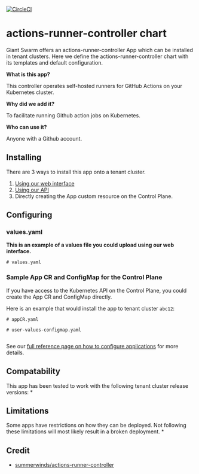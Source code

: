 [![CircleCI](https://circleci.com/gh/giantswarm/actions-runner-controller.svg?style=shield)](https://circleci.com/gh/giantswarm/actions-runner-controller)

# actions-runner-controller chart

Giant Swarm offers an actions-runner-controller App which can be installed in tenant clusters.
Here we define the actions-runner-controller chart with its templates and default configuration.

**What is this app?**

This controller operates self-hosted runners for GitHub Actions on your Kubernetes cluster.

**Why did we add it?**

To facilitate running Github action jobs on Kubernetes.

**Who can use it?**

Anyone with a Github account.

## Installing

There are 3 ways to install this app onto a tenant cluster.

1. [Using our web interface](https://docs.giantswarm.io/reference/web-interface/app-catalog/)
2. [Using our API](https://docs.giantswarm.io/api/#operation/createClusterAppV5)
3. Directly creating the App custom resource on the Control Plane.

## Configuring

### values.yaml
**This is an example of a values file you could upload using our web interface.**
```
# values.yaml

```

### Sample App CR and ConfigMap for the Control Plane
If you have access to the Kubernetes API on the Control Plane, you could create
the App CR and ConfigMap directly.

Here is an example that would install the app to
tenant cluster `abc12`:

```
# appCR.yaml

```

```
# user-values-configmap.yaml


```

See our [full reference page on how to configure applications](https://docs.giantswarm.io/reference/app-configuration/) for more details.

## Compatability

This app has been tested to work with the following tenant cluster release versions:
* 

## Limitations  

Some apps have restrictions on how they can be deployed.
Not following these limitations will most likely result in a broken deployment.
* 

## Credit

* [summerwinds/actions-runner-controller](https://github.com/summerwind/actions-runner-controller)
